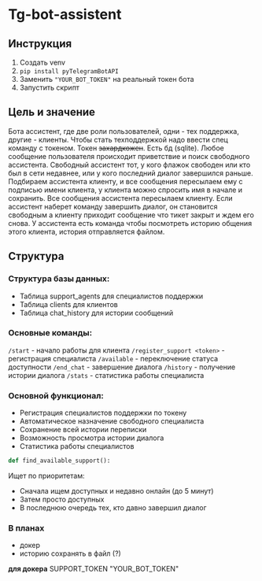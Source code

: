 # Tg-bot-assistent

## Инструкция
1) Создать venv
2) ```pip install pyTelegramBotAPI```
3) Заменить ```"YOUR_BOT_TOKEN"``` на реальный токен бота
4) Запустить скрипт

## Цель и значение
Бота ассистент, где две роли пользователей, одни - тех поддержка, другие - клиенты.
Чтобы стать техподдержкой надо ввести спец команду с токеном. Токен ~~захардкожен~~. Есть бд (sqlite). Любое сообщение пользователя происходит приветствие и поиск свободного ассистента. Свободный ассистент тот, у кого флажок свободен или кто был в сети недавнее, или у кого последний диалог завершился раньше. Подбираем ассистента клиенту, и все сообщения пересылаем ему с подписью имени клиента, у клиента можно спросить имя в начале и сохранить. Все сообщения ассистента пересылаем клиенту. Если ассистент наберет команду завершить диалог, он становится свободным а клиенту приходит сообщение что тикет закрыт и ждем его снова. У ассистента есть команда чтобы посмотреть историю общения этого клиента, история отправляется файлом.

## Структура
### Структура базы данных:

- Таблица support_agents для специалистов поддержки
- Таблица clients для клиентов
- Таблица chat_history для истории сообщений


### Основные команды:

```/start``` - начало работы для клиента 
```/register_support <token>``` - регистрация специалиста
```/available``` - переключение статуса доступности
```/end_chat``` - завершение диалога
```/history``` - получение истории диалога
```/stats``` - статистика работы специалиста


### Основной функционал:

- Регистрация специалистов поддержки по токену
- Автоматическое назначение свободного специалиста
- Сохранение всей истории переписки
- Возможность просмотра истории диалога
- Статистика работы специалистов
```python
def find_available_support():
```
Ищет по приоритетам:
- Сначала ищем доступных и недавно онлайн (до 5 минут)
- Затем просто доступных
- В последнюю очередь тех, кто давно завершил диалог

### В планах
- докер
- историю сохранять в файл (?)

__для докера__
SUPPORT_TOKEN
"YOUR_BOT_TOKEN"